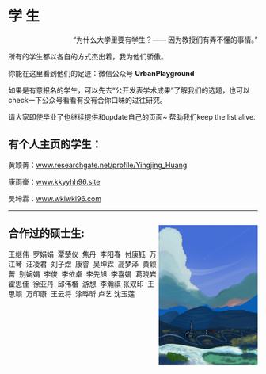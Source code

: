 # 学 生 
<p align="right">“为什么大学里要有学生？—— 因为教授们有弄不懂的事情。”</p>
所有的学生都以各自的方式杰出着，我为他们骄傲。

你能在这里看到他们的足迹：微信公众号 **UrbanPlayground**

如果是有意报名的学生，可以先去“公开发表学术成果”了解我们的选题，也可以check一下公众号看看有没有合你口味的过往研究。

请大家即使毕业了也继续提供和update自己的页面~ 帮助我们keep the list alive.

## 有个人主页的学生：

黄颖菁：www.researchgate.net/profile/Yingjing_Huang

康雨豪：www.kkyyhh96.site

吴坤霖：www.wklwkl96.com


---

## 合作过的硕士生: <img src='img\church.jpg' style=' float:right; width:200px;height: px'/>  

王继伟 
罗娟娟 
覃楚仪 
焦丹 
李阳春 
付康钰 
万江琴 
汪凌君 
刘子煜 
康睿 
吴坤霖 
高梦泽 
黄颖菁 
别婉娟 
李俊 
李依卓 
李先旭 
李喜娟 
葛晓岩 
霍思佳 
徐亚丹 
邱伟楷 
游想 
李瀚祺 
张双印 
王思颖 
万印康 
王云将 
涂晔昕 
卢艺 
沈玉莲 

